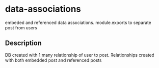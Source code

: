 # data-associations
embeded and referenced data associations.  module.exports to separate post from users

## Description
DB created with 1:many relationship of user to post. 
Relationships created with both embedded post and referenced posts
